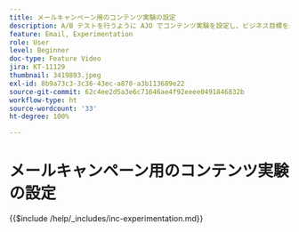 ```yaml
---
title: メールキャンペーン用のコンテンツ実験の設定
description: A/B テストを行うように AJO でコンテンツ実験を設定し、ビジネス目標を最大限に推進するメールコンテンツを探索する方法について説明します。
feature: Email, Experimentation
role: User
level: Beginner
doc-type: Feature Video
jira: KT-11129
thumbnail: 3419893.jpeg
exl-id: 8b9a73c3-3c36-43ec-a870-a3b113689e22
source-git-commit: 62c4ee2d5a3e6c71646ae4f92eeee0491846832b
workflow-type: ht
source-wordcount: '33'
ht-degree: 100%

---
```


# メールキャンペーン用のコンテンツ実験の設定

{{$include /help/_includes/inc-experimentation.md}}
